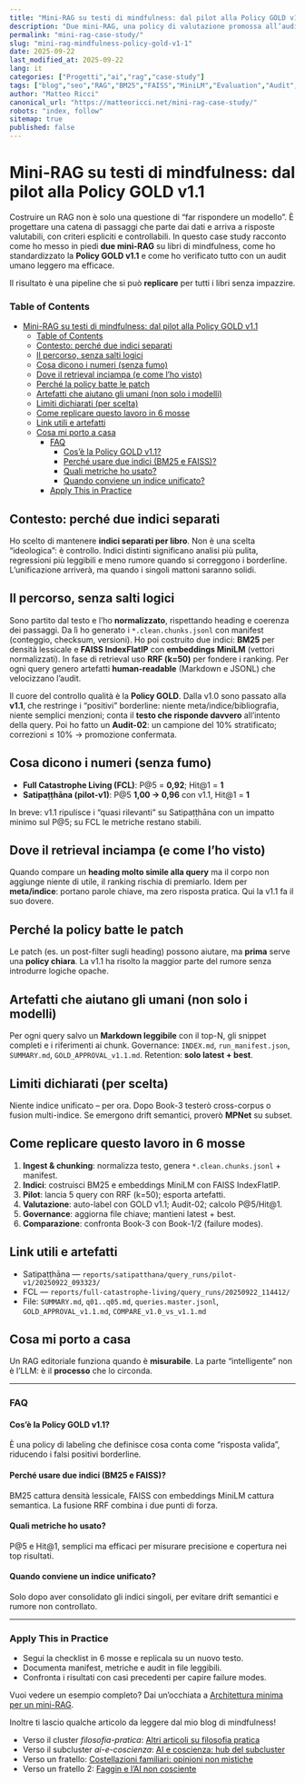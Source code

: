 ```yaml
---
title: "Mini-RAG su testi di mindfulness: dal pilot alla Policy GOLD v1.1 (case study operativo)"
description: "Due mini-RAG, una policy di valutazione promossa all’audit e una pipeline replicabile: chunking → BM25 → MiniLM → FAISS → RRF → GOLD v1.1 → metriche. Cosa ha funzionato, cosa no e come rifarlo per tutti i miei ebooks."
permalink: "mini-rag-case-study/"
slug: "mini-rag-mindfulness-policy-gold-v1-1"
date: 2025-09-22
last_modified_at: 2025-09-22
lang: it
categories: ["Progetti","ai","rag","case-study"]
tags: ["blog","seo","RAG","BM25","FAISS","MiniLM","Evaluation","Audit","Policy"]
author: "Matteo Ricci"
canonical_url: "https://matteoricci.net/mini-rag-case-study/"
robots: "index, follow"
sitemap: true
published: false
---
```


# Mini-RAG su testi di mindfulness: dal pilot alla Policy GOLD v1.1

Costruire un RAG non è solo una questione di “far rispondere un modello”. È progettare una catena di passaggi che parte dai dati e arriva a risposte valutabili, con criteri espliciti e controllabili. In questo case study racconto come ho messo in piedi **due mini-RAG** su libri di mindfulness, come ho standardizzato la **Policy GOLD v1.1** e come ho verificato tutto con un audit umano leggero ma efficace.

Il risultato è una pipeline che si può **replicare** per tutti i libri senza impazzire.

### Table of Contents
- [Mini-RAG su testi di mindfulness: dal pilot alla Policy GOLD v1.1](#mini-rag-su-testi-di-mindfulness-dal-pilot-alla-policy-gold-v11)
    - [Table of Contents](#table-of-contents)
  - [Contesto: perché due indici separati](#contesto-perché-due-indici-separati)
  - [Il percorso, senza salti logici](#il-percorso-senza-salti-logici)
  - [Cosa dicono i numeri (senza fumo)](#cosa-dicono-i-numeri-senza-fumo)
  - [Dove il retrieval inciampa (e come l’ho visto)](#dove-il-retrieval-inciampa-e-come-lho-visto)
  - [Perché la policy batte le patch](#perché-la-policy-batte-le-patch)
  - [Artefatti che aiutano gli umani (non solo i modelli)](#artefatti-che-aiutano-gli-umani-non-solo-i-modelli)
  - [Limiti dichiarati (per scelta)](#limiti-dichiarati-per-scelta)
  - [Come replicare questo lavoro in 6 mosse](#come-replicare-questo-lavoro-in-6-mosse)
  - [Link utili e artefatti](#link-utili-e-artefatti)
  - [Cosa mi porto a casa](#cosa-mi-porto-a-casa)
    - [FAQ](#faq)
      - [Cos’è la Policy GOLD v1.1?](#cosè-la-policy-gold-v11)
      - [Perché usare due indici (BM25 e FAISS)?](#perché-usare-due-indici-bm25-e-faiss)
      - [Quali metriche ho usato?](#quali-metriche-ho-usato)
      - [Quando conviene un indice unificato?](#quando-conviene-un-indice-unificato)
    - [Apply This in Practice](#apply-this-in-practice)

## Contesto: perché due indici separati

Ho scelto di mantenere **indici separati per libro**. Non è una scelta “ideologica”: è controllo. Indici distinti significano analisi più pulita, regressioni più leggibili e meno rumore quando si correggono i borderline. L’unificazione arriverà, ma quando i singoli mattoni saranno solidi.

## Il percorso, senza salti logici

Sono partito dal testo e l’ho **normalizzato**, rispettando heading e coerenza dei passaggi. Da lì ho generato i `*.clean.chunks.jsonl` con manifest (conteggio, checksum, versioni). Ho poi costruito due indici: **BM25** per densità lessicale e **FAISS IndexFlatIP** con **embeddings MiniLM** (vettori normalizzati). In fase di retrieval uso **RRF (k=50)** per fondere i ranking. Per ogni query genero artefatti **human-readable** (Markdown e JSONL) che velocizzano l’audit.

Il cuore del controllo qualità è la **Policy GOLD**. Dalla v1.0 sono passato alla **v1.1**, che restringe i “positivi” borderline: niente meta/indice/bibliografia, niente semplici menzioni; conta il **testo che risponde davvero** all’intento della query. Poi ho fatto un **Audit-02**: un campione del 10% stratificato; correzioni ≤ 10% → promozione confermata.

## Cosa dicono i numeri (senza fumo)

- **Full Catastrophe Living (FCL)**: P@5 = **0,92**; Hit@1 = **1**
- **Satipaṭṭhāna (pilot-v1)**: P@5 **1,00 → 0,96** con v1.1, Hit@1 = **1**

In breve: v1.1 ripulisce i “quasi rilevanti” su Satipaṭṭhāna con un impatto minimo sul P@5; su FCL le metriche restano stabili.

## Dove il retrieval inciampa (e come l’ho visto)

Quando compare un **heading molto simile alla query** ma il corpo non aggiunge niente di utile, il ranking rischia di premiarlo. Idem per **meta/indice**: portano parole chiave, ma zero risposta pratica. Qui la v1.1 fa il suo dovere.

## Perché la policy batte le patch

Le patch (es. un post-filter sugli heading) possono aiutare, ma **prima** serve una **policy chiara**. La v1.1 ha risolto la maggior parte del rumore senza introdurre logiche opache.

## Artefatti che aiutano gli umani (non solo i modelli)

Per ogni query salvo un **Markdown leggibile** con il top-N, gli snippet completi e i riferimenti ai chunk. Governance: `INDEX.md`, `run_manifest.json`, `SUMMARY.md`, `GOLD_APPROVAL_v1.1.md`. Retention: **solo latest + best**.

## Limiti dichiarati (per scelta)

Niente indice unificato – per ora. Dopo Book-3 testerò cross-corpus o fusion multi-indice. Se emergono drift semantici, proverò **MPNet** su subset.

## Come replicare questo lavoro in 6 mosse

1. **Ingest & chunking**: normalizza testo, genera `*.clean.chunks.jsonl` + manifest.  
2. **Indici**: costruisci BM25 e embeddings MiniLM con FAISS IndexFlatIP.  
3. **Pilot**: lancia 5 query con RRF (k=50); esporta artefatti.  
4. **Valutazione**: auto-label con GOLD v1.1; Audit-02; calcolo P@5/Hit@1.  
5. **Governance**: aggiorna file chiave; mantieni latest + best.  
6. **Comparazione**: confronta Book-3 con Book-1/2 (failure modes).  

## Link utili e artefatti

- Satipaṭṭhāna — `reports/satipatthana/query_runs/pilot-v1/20250922_093323/`  
- FCL — `reports/full-catastrophe-living/query_runs/20250922_114412/`  
- File: `SUMMARY.md`, `q01..q05.md`, `queries.master.jsonl`, `GOLD_APPROVAL_v1.1.md`, `COMPARE_v1.0_vs_v1.1.md`

## Cosa mi porto a casa

Un RAG editoriale funziona quando è **misurabile**. La parte “intelligente” non è l’LLM: è il **processo** che lo circonda.

---

### FAQ

#### Cos’è la Policy GOLD v1.1?
È una policy di labeling che definisce cosa conta come “risposta valida”, riducendo i falsi positivi borderline.

#### Perché usare due indici (BM25 e FAISS)?
BM25 cattura densità lessicale, FAISS con embeddings MiniLM cattura semantica. La fusione RRF combina i due punti di forza.

#### Quali metriche ho usato?
P@5 e Hit@1, semplici ma efficaci per misurare precisione e copertura nei top risultati.

#### Quando conviene un indice unificato?
Solo dopo aver consolidato gli indici singoli, per evitare drift semantici e rumore non controllato.

---

### Apply This in Practice

- Segui la checklist in 6 mosse e replicala su un nuovo testo.  
- Documenta manifest, metriche e audit in file leggibili.  
- Confronta i risultati con casi precedenti per capire failure modes.  

Vuoi vedere un esempio completo? Dai un’occhiata a [Architettura minima per un mini-RAG](https://matteoricci.net/blog/architettura-mini-rag/).

Inoltre ti lascio qualche articolo da leggere dal mio blog di mindfulness!

* Verso il cluster *filosofia-pratica*: [Altri articoli su filosofia pratica](/categorie/filosofia-pratica/)
* Verso il subcluster *ai-e-coscienza*: [AI e coscienza: hub del subcluster](/categorie/filosofia-pratica/ai-e-coscienza/)
* Verso un fratello: [Costellazioni familiari: opinioni non mistiche](/filosofia-pratica/costellazioni-familiari-opinioni/)
* Verso un fratello 2: [Faggin e l’AI non cosciente](/filosofia-pratica/faggin-ia-non-cosciente/)

